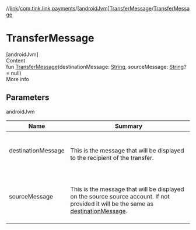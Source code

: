//[link](../../index.md)/[com.tink.link.payments](../index.md)/[[androidJvm]TransferMessage](index.md)/[TransferMessage](-transfer-message.md)



# TransferMessage  
[androidJvm]  
Content  
fun [TransferMessage](-transfer-message.md)(destinationMessage: [String](https://kotlinlang.org/api/latest/jvm/stdlib/kotlin/-string/index.html), sourceMessage: [String](https://kotlinlang.org/api/latest/jvm/stdlib/kotlin/-string/index.html)? = null)  
More info  


## Parameters  
  
androidJvm  
  
|  Name|  Summary| 
|---|---|
| <a name="com.tink.link.payments/TransferMessage/TransferMessage/#kotlin.String#kotlin.String?/PointingToDeclaration/"></a>destinationMessage| <a name="com.tink.link.payments/TransferMessage/TransferMessage/#kotlin.String#kotlin.String?/PointingToDeclaration/"></a><br><br>This is the message that will be displayed to the recipient of the transfer.<br><br>
| <a name="com.tink.link.payments/TransferMessage/TransferMessage/#kotlin.String#kotlin.String?/PointingToDeclaration/"></a>sourceMessage| <a name="com.tink.link.payments/TransferMessage/TransferMessage/#kotlin.String#kotlin.String?/PointingToDeclaration/"></a><br><br>This is the message that will be displayed on the source source account. If not provided it will be the same as [destinationMessage](destination-message.md).<br><br>
  
  



